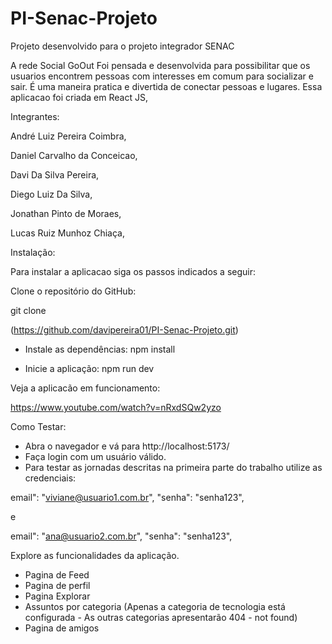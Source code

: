 # PI-Senac-Projeto
Projeto desenvolvido para o projeto integrador SENAC


A rede Social GoOut Foi pensada e desenvolvida para possibilitar que os usuarios encontrem pessoas com interesses em comum para socializar e sair.
É uma maneira pratica e divertida de conectar pessoas e lugares.
Essa aplicacao foi criada em React JS, 

Integrantes:

André Luiz Pereira Coimbra,

Daniel Carvalho da Conceicao,

Davi Da Silva Pereira,

Diego Luiz Da Silva,

Jonathan Pinto de Moraes,

Lucas Ruiz Munhoz Chiaça,

Instalação:

Para instalar a aplicacao siga os passos indicados a seguir:

Clone o repositório do GitHub: 

git clone 

(https://github.com/davipereira01/PI-Senac-Projeto.git)

- Instale as dependências: npm install

 - Inicie a aplicação: npm run dev


Veja a aplicacão em funcionamento:

https://www.youtube.com/watch?v=nRxdSQw2yzo



Como Testar:

- Abra o navegador e vá para http://localhost:5173/
- Faça login com um usuário válido.
- Para testar as jornadas descritas na primeira parte do trabalho utilize as credenciais:

email": "viviane@usuario1.com.br",
"senha": "senha123",

e

email": "ana@usuario2.com.br",
"senha": "senha123",




Explore as funcionalidades da aplicação.

- Pagina de Feed
- Pagina de perfil
- Pagina Explorar
- Assuntos por categoria
(Apenas a categoria de tecnologia está configurada - As outras categorias apresentarão 404 - not found)
- Pagina de amigos



